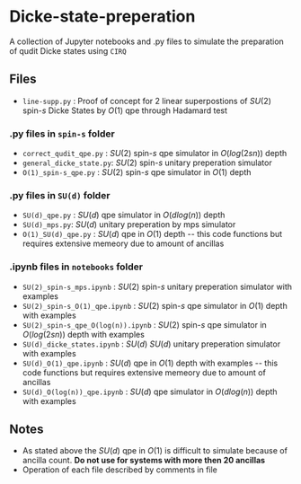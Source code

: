 # Dicke-state-preperation
A collection of Jupyter notebooks and .py files to simulate the preparation of qudit Dicke states using `CIRQ`


## Files

- `line-supp.py` : Proof of concept for 2 linear superpostions of $SU(2)$ spin-$s$ Dicke States by $O(1)$ qpe through Hadamard test

### .py files in `spin-s` folder

- `correct_qudit_qpe.py` : $SU(2)$ spin-$s$ qpe simulator in $O(log(2sn))$ depth
- `general_dicke_state.py`: $SU(2)$ spin-$s$ unitary preperation simulator
- `O(1)_spin-s_qpe.py` : $SU(2)$ spin-$s$ qpe simulator in $O(1)$ depth

### .py files in `SU(d)` folder

- `SU(d)_qpe.py` : $SU(d)$ qpe simulator in $O(dlog(n))$ depth
- `SU(d)_mps.py`: $SU(d)$ unitary preperation by mps simulator
- `O(1)_SU(d)_qpe.py` : $SU(d)$ qpe in $O(1)$ depth -- this code functions but requires extensive memeory due to amount of ancillas 


### .ipynb files in `notebooks` folder

- `SU(2)_spin-s_mps.ipynb` : $SU(2)$ spin-$s$ unitary preperation simulator with examples
- `SU(2)_spin-s_O(1)_qpe.ipynb` : $SU(2)$ spin-$s$ qpe simulator in $O(1)$ depth with examples
- `SU(2)_spin-s_qpe_O(log(n)).ipynb` : $SU(2)$ spin-$s$ qpe simulator in $O(log(2sn))$ depth with examples
- `SU(d)_dicke_states.ipynb` : $SU(d)$ $SU(d)$ unitary preperation simulator with examples
- `SU(d)_O(1)_qpe.ipynb` : $SU(d)$ qpe in $O(1)$ depth with examples -- this code functions but requires extensive memeory due to amount of ancillas
- `SU(d)_O(log(n))_qpe.ipynb` : $SU(d)$ qpe simulator in $O(dlog(n))$ depth with examples

## Notes 

- As stated above the $SU(d)$ qpe in $O(1)$ is difficult to simulate because of ancilla count. **Do not use for systems with more then 20 ancillas**
- Operation of each file described by comments in file
